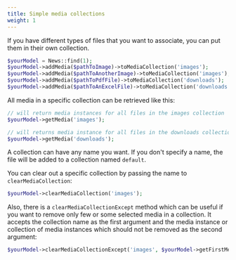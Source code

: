 ```yaml
---
title: Simple media collections
weight: 1
---
```


If you have different types of files that you want to associate, you can put them in their own collection.

```php
$yourModel = News::find(1);
$yourModel->addMedia($pathToImage)->toMediaCollection('images');
$yourModel->addMedia($pathToAnotherImage)->toMediaCollection('images');
$yourModel->addMedia($pathToPdfFile)->toMediaCollection('downloads');
$yourModel->addMedia($pathToAnExcelFile)->toMediaCollection('downloads');
```

All media in a specific collection can be retrieved like this:

```php
// will return media instances for all files in the images collection
$yourModel->getMedia('images');

// will returns media instance for all files in the downloads collection
$yourModel->getMedia('downloads');
```

A collection can have any name you want. If you don't specify a name, the file will be added to a collection named `default`.

You can clear out a specific collection by passing the name to `clearMediaCollection`:

```php
$yourModel->clearMediaCollection('images');
```

Also, there is a `clearMediaCollectionExcept` method which can be useful if you want to remove only few or some selected media in a collection. It accepts the collection name as the first argument and the media instance or collection of media instances which should not be removed as the second argument:

```php
$yourModel->clearMediaCollectionExcept('images', $yourModel->getFirstMedia()); // This will remove all associated media in the 'images' collection except the first media
```
